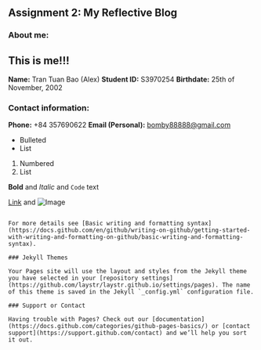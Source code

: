 ## Assignment 2: My Reflective Blog



### About me:

## This is me!!!


**Name:** Tran Tuan Bao (Alex)
**Student ID:** S3970254
**Birthdate:** 25th of November, 2002


### Contact information:

**Phone:** +84 357690622
**Email (Personal):** bomby88888@gmail.com


- Bulleted
- List

1. Numbered
2. List

**Bold** and _Italic_ and `Code` text

[Link](url) and ![Image](src)
```

For more details see [Basic writing and formatting syntax](https://docs.github.com/en/github/writing-on-github/getting-started-with-writing-and-formatting-on-github/basic-writing-and-formatting-syntax).

### Jekyll Themes

Your Pages site will use the layout and styles from the Jekyll theme you have selected in your [repository settings](https://github.com/laystr/laystr.github.io/settings/pages). The name of this theme is saved in the Jekyll `_config.yml` configuration file.

### Support or Contact

Having trouble with Pages? Check out our [documentation](https://docs.github.com/categories/github-pages-basics/) or [contact support](https://support.github.com/contact) and we’ll help you sort it out.
